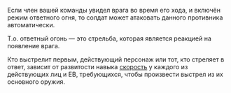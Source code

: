 Если член вашей команды увидел врага во время его хода, и включён режим
ответного огня, то солдат может атаковать данного противника
автоматически.

Т.о. ответный огонь — это стрельба, которая является реакцией на
появление врага.

Кто выстрелит первым, действующий персонаж или тот, кто стреляет в
ответ, зависит от развитости навыка
[скорость](Навыки/скорость "wikilink") у каждого из действующих лиц и
ЕВ, требующихся, чтобы произвести выстрел из их основного оружия.